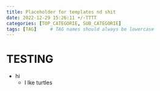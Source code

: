 ```yaml
---
title: Placeholder for templates nd shit
date: 2022-12-29 15:26:11 +/-TTTT
categories: [TOP_CATEGORIE, SUB_CATEGORIE]
tags: [TAG]     # TAG names should always be lowercase
---
```

# TESTING

- hi
    - I lke turtles